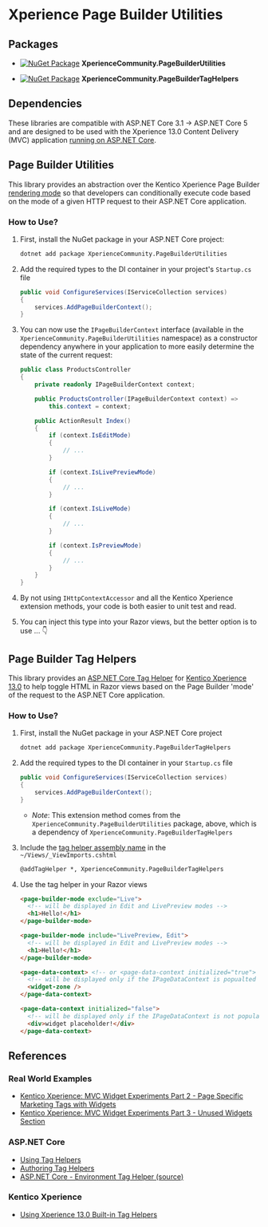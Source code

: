# Xperience Page Builder Utilities

## Packages

- [![NuGet Package](https://img.shields.io/nuget/v/XperienceCommunity.PageBuilderUtilities.svg)](https://www.nuget.org/packages/XperienceCommunity.PageBuilderUtilities) **XperienceCommunity.PageBuilderUtilities**

- [![NuGet Package](https://img.shields.io/nuget/v/XperienceCommunity.PageBuilderTagHelpers.svg)](https://www.nuget.org/packages/XperienceCommunity.PageBuilderTagHelpers) **XperienceCommunity.PageBuilderTagHelpers**

## Dependencies

These libraries are compatible with ASP.NET Core 3.1 -> ASP.NET Core 5 and are designed to be used with the Xperience 13.0 Content Delivery (MVC) application [running on ASP.NET Core](https://docs.xperience.io/x/BQ2RBg).

## Page Builder Utilities

This library provides an abstraction over the Kentico Xperience Page Builder [rendering mode](https://docs.xperience.io/x/QA2RBg#Creatingpageswitheditableareas-Checkingforrenderingcontext) so that developers can conditionally execute code based on the mode of a given HTTP request to their ASP.NET Core application.

### How to Use?

1. First, install the NuGet package in your ASP.NET Core project:

   ```bash
   dotnet add package XperienceCommunity.PageBuilderUtilities
   ```

1. Add the required types to the DI container in your project's `Startup.cs` file

   ```csharp
   public void ConfigureServices(IServiceCollection services)
   {
       services.AddPageBuilderContext();
   }
   ```

1. You can now use the `IPageBuilderContext` interface (available in the `XperienceCommunity.PageBuilderUtilities` namespace) as a constructor dependency anywhere in your application to more easily determine the state of the current request:

    ```csharp
    public class ProductsController
    {
        private readonly IPageBuilderContext context;

        public ProductsController(IPageBuilderContext context) =>
            this.context = context;

        public ActionResult Index()
        {
            if (context.IsEditMode)
            {
                // ...
            }

            if (context.IsLivePreviewMode)
            {
                // ...
            }

            if (context.IsLiveMode)
            {
                // ...
            }

            if (context.IsPreviewMode)
            {
                // ...
            }
        }
    }
    ```

1. By not using `IHttpContextAccessor` and all the Kentico Xperience extension methods, your code is both easier to unit test and read.

1. You can inject this type into your Razor views, but the better option is to use ... 👇

## Page Builder Tag Helpers

This library provides an [ASP.NET Core Tag Helper](https://docs.microsoft.com/en-US/aspnet/core/mvc/views/tag-helpers/intro?view=aspnetcore-3.1) for [Kentico Xperience 13.0](https://docs.xperience.io/x/bYHaBg)
to help toggle HTML in Razor views based on the Page Builder 'mode' of the request to the ASP.NET Core application.

### How to Use?

1. First, install the NuGet package in your ASP.NET Core project

   ```bash
   dotnet add package XperienceCommunity.PageBuilderTagHelpers
   ```

1. Add the required types to the DI container in your `Startup.cs` file

   ```csharp
   public void ConfigureServices(IServiceCollection services)
   {
       services.AddPageBuilderContext();
   }
   ```

   - _Note_: This extension method comes from the `XperienceCommunity.PageBuilderUtilities` package, above, which is a dependency of `XperienceCommunity.PageBuilderTagHelpers`

1. Include the [tag helper assembly name](https://docs.microsoft.com/en-US/aspnet/core/mvc/views/tag-helpers/intro?view=aspnetcore-5.0#addtaghelper-makes-tag-helpers-available) in the `~/Views/_ViewImports.cshtml`

   ```html
   @addTagHelper *, XperienceCommunity.PageBuilderTagHelpers
   ```

1. Use the tag helper in your Razor views

   ```html
   <page-builder-mode exclude="Live">
     <!-- will be displayed in Edit and LivePreview modes -->
     <h1>Hello!</h1>
   </page-builder-mode>

   <page-builder-mode include="LivePreview, Edit">
     <!-- will be displayed in Edit and LivePreview modes -->
     <h1>Hello!</h1>
   </page-builder-mode>

   <page-data-context> <!-- or <page-data-context initialized="true"> -->
     <!-- will be displayed only if the IPageDataContext is popualted -->
     <widget-zone />
   </page-data-context>

   <page-data-context initialized="false">
     <!-- will be displayed only if the IPageDataContext is not populated -->
     <div>widget placeholder!</div>
   </page-data-context>
   ```

## References

### Real World Examples

- [Kentico Xperience: MVC Widget Experiments Part 2 - Page Specific Marketing Tags with Widgets](https://dev.to/seangwright/kentico-xperience-mvc-widget-experiments-part-2-page-specific-marketing-tags-with-widgets-1j69)
- [Kentico Xperience: MVC Widget Experiments Part 3 - Unused Widgets Section](https://dev.to/seangwright/kentico-xperience-mvc-widget-experiments-part-3-unused-widgets-section-323j)

### ASP.NET Core

- [Using Tag Helpers](https://docs.microsoft.com/en-US/aspnet/core/mvc/views/tag-helpers/intro?view=aspnetcore-3.1)
- [Authoring Tag Helpers](https://docs.microsoft.com/en-us/aspnet/core/mvc/views/tag-helpers/authoring?view=aspnetcore-5.0)
- [ASP.NET Core - Environment Tag Helper (source)](https://github.com/dotnet/aspnetcore/blob/v5.0.1/src/Mvc/Mvc.TagHelpers/src/EnvironmentTagHelper.cs)

### Kentico Xperience

- [Using Xperience 13.0 Built-in Tag Helpers](https://docs.xperience.io/x/bYHaBg)
